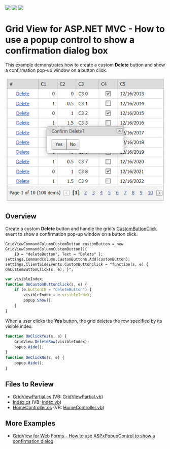 <!-- default badges list -->
![](https://img.shields.io/endpoint?url=https://codecentral.devexpress.com/api/v1/VersionRange/128550546/14.1.3%2B)
[![](https://img.shields.io/badge/Open_in_DevExpress_Support_Center-FF7200?style=flat-square&logo=DevExpress&logoColor=white)](https://supportcenter.devexpress.com/ticket/details/T116360)
[![](https://img.shields.io/badge/📖_How_to_use_DevExpress_Examples-e9f6fc?style=flat-square)](https://docs.devexpress.com/GeneralInformation/403183)
<!-- default badges end -->
# Grid View for ASP.NET MVC - How to use a popup control to show a confirmation dialog box

This example demonstrates how to create a custom **Delete** button and show a confirmation pop-up window on a button click.

![Show confirmation dialog](showConfirmation.png)

## Overview

Create a custom **Delete** button and handle the grid's [CustomButtonClick](https://docs.devexpress.com/AspNet/js-ASPxClientGridView.CustomButtonClick) event to show a confirmation pop-up window on a button click.

```cshtml
GridViewCommandColumnCustomButton customButton = new GridViewCommandColumnCustomButton(){
    ID = "deleteButton", Text = "Delete" };
settings.CommandColumn.CustomButtons.Add(customButton);
settings.ClientSideEvents.CustomButtonClick = "function(s, e) { OnCustomButtonClick(s, e); }";
```

```js
var visibleIndex;
function OnCustomButtonClick(s, e) {
    if (e.buttonID = "deleteButton") {
        visibleIndex = e.visibleIndex;
        popup.Show();
    }
}
```

When a user clicks the **Yes** button, the grid deletes the row specified by its visible index.

```js
function OnClickYes(s, e) {
    GridView.DeleteRow(visibleIndex);
    popup.Hide();
}
function OnClickNo(s, e) {
    popup.Hide();
}
```

## Files to Review

* [GridViewPartial.cs](./CS/GridViewBatchEdit/Views/Home/_GridViewPartial.cshtml) (VB: [GridViewPartial.vb](./VB/GridViewBatchEdit/Views/Home/_GridViewPartial.vbhtml))
* [Index.cs](./CS/GridViewBatchEdit/Views/Home/Index.cshtml) (VB: [Index.vb](./VB/GridViewBatchEdit/Views/Home/Index.vbhtml))
* [HomeController.cs](./CS/GridViewBatchEdit/Controllers/HomeController.cs) (VB: [HomeController.vb](./VB/GridViewBatchEdit/Controllers/HomeController.vb))

## More Examples

* [GridView for Web Forms - How to use ASPxPopupControl to show a confirmation dialog](https://github.com/DevExpress-Examples/asp-net-web-forms-gridview-confirmation-dialog-with-aspxpopupcontrol)
